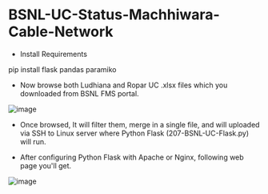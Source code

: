 # BSNL-UC-Status-Machhiwara-Cable-Network
- Install Requirements

pip install flask pandas paramiko

- Now browse both Ludhiana and Ropar UC .xlsx files which you downloaded from BSNL FMS portal.

![image](https://github.com/NavdeepD2/BSNL-UC-Status-Machhiwara-Cable-Network/assets/32217733/ea2558ce-00fc-4f54-8e03-eb1a2f60a337)


- Once browsed, It will filter them, merge in a single file, and will uploaded via SSH to Linux server where Python Flask (207-BSNL-UC-Flask.py) will run.

- After configuring Python Flask with Apache or Nginx, following web page you'll get.

![image](https://github.com/NavdeepD2/BSNL-UC-Status-Machhiwara-Cable-Network/assets/32217733/d1c76483-d78b-4b32-95c9-7dfad1ee329b)
